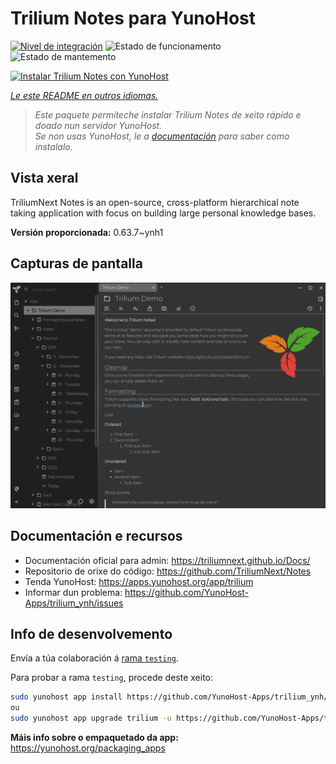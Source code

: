 <!--
NOTA: Este README foi creado automáticamente por <https://github.com/YunoHost/apps/tree/master/tools/readme_generator>
NON debe editarse manualmente.
-->

# Trilium Notes para YunoHost

[![Nivel de integración](https://dash.yunohost.org/integration/trilium.svg)](https://ci-apps.yunohost.org/ci/apps/trilium/) ![Estado de funcionamento](https://ci-apps.yunohost.org/ci/badges/trilium.status.svg) ![Estado de mantemento](https://ci-apps.yunohost.org/ci/badges/trilium.maintain.svg)

[![Instalar Trilium Notes con YunoHost](https://install-app.yunohost.org/install-with-yunohost.svg)](https://install-app.yunohost.org/?app=trilium)

*[Le este README en outros idiomas.](./ALL_README.md)*

> *Este paquete permíteche instalar Trilium Notes de xeito rápido e doado nun servidor YunoHost.*  
> *Se non usas YunoHost, le a [documentación](https://yunohost.org/install) para saber como instalalo.*

## Vista xeral

TriliumNext Notes is an open-source, cross-platform hierarchical note taking application with focus on building large personal knowledge bases.

**Versión proporcionada:** 0.63.7~ynh1

## Capturas de pantalla

![Captura de pantalla de Trilium Notes](./doc/screenshots/screenshot.png)

## Documentación e recursos

- Documentación oficial para admin: <https://triliumnext.github.io/Docs/>
- Repositorio de orixe do código: <https://github.com/TriliumNext/Notes>
- Tenda YunoHost: <https://apps.yunohost.org/app/trilium>
- Informar dun problema: <https://github.com/YunoHost-Apps/trilium_ynh/issues>

## Info de desenvolvemento

Envía a túa colaboración á [rama `testing`](https://github.com/YunoHost-Apps/trilium_ynh/tree/testing).

Para probar a rama `testing`, procede deste xeito:

```bash
sudo yunohost app install https://github.com/YunoHost-Apps/trilium_ynh/tree/testing --debug
ou
sudo yunohost app upgrade trilium -u https://github.com/YunoHost-Apps/trilium_ynh/tree/testing --debug
```

**Máis info sobre o empaquetado da app:** <https://yunohost.org/packaging_apps>
